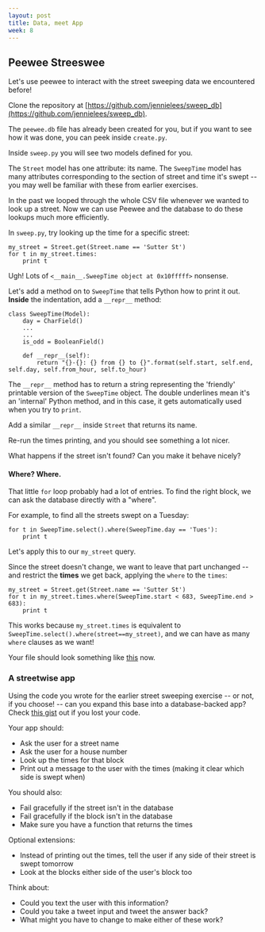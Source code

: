 ```yaml
---
layout: post
title: Data, meet App
week: 8
---
```


## Peewee Streeswee

Let's use peewee to interact with the street sweeping data we encountered before!

Clone the repository at [https://github.com/jennielees/sweep_db](https://github.com/jennielees/sweep_db).

The `peewee.db` file has already been created for you, but if you want to see how it was done, you can peek inside `create.py`.

Inside `sweep.py` you will see two models defined for you.

The `Street` model has one attribute: its name. The `SweepTime` model has many attributes corresponding to the section of street and time it's swept -- you may well be familiar with these from earlier exercises.

In the past we looped through the whole CSV file whenever we wanted to look up a street. Now we can use Peewee and the database to do these lookups much more efficiently.

In `sweep.py`, try looking up the time for a specific street:

```
my_street = Street.get(Street.name == 'Sutter St')
for t in my_street.times:
    print t
```

Ugh! Lots of `<__main__.SweepTime object at 0x10fffff>` nonsense.

Let's add a method on to `SweepTime` that tells Python how to print it out. **Inside** the indentation, add a `__repr__` method:

```
class SweepTime(Model):
    day = CharField()
    ...
    ...
    is_odd = BooleanField()
    
    def __repr__(self):
        return "{}-{}: {} from {} to {}".format(self.start, self.end, self.day, self.from_hour, self.to_hour)
```

The `__repr__` method has to return a string representing the 'friendly' printable version of the `SweepTime` object. The double underlines mean it's an 'internal' Python method, and in this case, it gets automatically used when you try to `print`.

Add a similar `__repr__` inside `Street` that returns its name.

Re-run the times printing, and you should see something a lot nicer.

What happens if the street isn't found? Can you make it behave nicely?

#### Where? Where.

That little `for` loop probably had a lot of entries. To find the right block, we can ask the database directly with a "where".

For example, to find all the streets swept on a Tuesday:

```
for t in SweepTime.select().where(SweepTime.day == 'Tues'):
    print t
```

Let's apply this to our `my_street` query.

Since the street doesn't change, we want to leave that part unchanged -- and restrict the **times** we get back, applying the `where` to the `times`:

```
my_street = Street.get(Street.name == 'Sutter St')
for t in my_street.times.where(SweepTime.start < 683, SweepTime.end > 683):
    print t
```

This works because `my_street.times` is equivalent to `SweepTime.select().where(street==my_street)`, and we can have as many `where` clauses as we want!

Your file should look something like [this](https://gist.github.com/jennielees/f7b3b554e0e98b3f299a) now.

### A streetwise app

Using the code you wrote for the earlier street sweeping exercise -- or not, if you choose! -- can you expand this base into a database-backed app? Check [this gist](https://gist.github.com/jennielees/9b593cd8d20ecb91b440) out if you lost your code.

Your app should:

* Ask the user for a street name
* Ask the user for a house number
* Look up the times for that block
* Print out a message to the user with the times (making it clear which side is swept when)

You should also:

* Fail gracefully if the street isn't in the database
* Fail gracefully if the block isn't in the database
* Make sure you have a function that returns the times

Optional extensions:

* Instead of printing out the times, tell the user if any side of their street is swept tomorrow 
* Look at the blocks either side of the user's block too

Think about:

* Could you text the user with this information?
* Could you take a tweet input and tweet the answer back? 
* What might you have to change to make either of these work?



